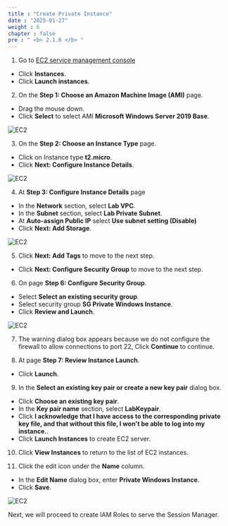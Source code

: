 ```yaml
---
title : "Create Private Instance"
date : "2025-01-27"
weight : 6
chapter : false
pre : " <b> 2.1.6 </b> "
---
```


1. Go to [EC2 service management console](https://console.aws.amazon.com/ec2/v2/home)
  + Click **Instances**.
  + Click **Launch instances**.
  
2. On the **Step 1: Choose an Amazon Machine Image (AMI)** page.
  + Drag the mouse down.
  + Click **Select** to select AMI **Microsoft Windows Server 2019 Base**.
  
![EC2](/images/2.prerequisite/034-createec2.png)

3. On the **Step 2: Choose an Instance Type** page.
 + Click on Instance type **t2.micro**.
 + Click **Next: Configure Instance Details**.
 
![EC2](/images/2.prerequisite/029-createec2.png)

4. At **Step 3: Configure Instance Details** page
  + In the **Network** section, select **Lab VPC**.
  + In the **Subnet** section, select **Lab Private Subnet**.
  + At **Auto-assign Public IP** select **Use subnet setting (Disable)**
  + Click **Next: Add Storage**.

![EC2](/images/2.prerequisite/035-createec2.png)

5. Click **Next: Add Tags** to move to the next step.
  + Click **Next: Configure Security Group** to move to the next step.


6. On page **Step 6: Configure Security Group**.
  + Select **Select an existing security group**.
  + Select security group **SG Private Windows Instance**.
  + Click **Review and Launch**.

![EC2](/images/2.prerequisite/036-createec2.png)

7. The warning dialog box appears because we do not configure the firewall to allow connections to port 22, Click **Continue** to continue.

8. At page **Step 7: Review Instance Launch**.
  + Click **Launch**.

9. In the **Select an existing key pair or create a new key pair** dialog box.
  + Click **Choose an existing key pair**.
  + In the **Key pair name** section, select **LabKeypair**.
  + Click **I acknowledge that I have access to the corresponding private key file, and that without this file, I won't be able to log into my instance.**.
  + Click **Launch Instances** to create EC2 server.

10. Click **View Instances** to return to the list of EC2 instances.

11. Click the edit icon under the **Name** column.
  + In the **Edit Name** dialog box, enter **Private Windows Instance**.
  + Click **Save**.

![EC2](/images/2.prerequisite/033-createec2.png)

Next, we will proceed to create IAM Roles to serve the Session Manager.